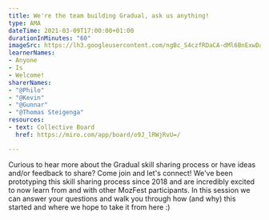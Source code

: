 ```yaml
---
title: We're the team building Gradual, ask us anything!
type: AMA
dateTime: 2021-03-09T17:00:00+01:00
durationInMinutes: "60"
imageSrc: https://lh3.googleusercontent.com/ngBc_S4czfRDaCA-dMl6BnExwDaAYVNohVDdb6dk8QxBZgZxWT7vJcbar4BgYedrmQ0fjkRn-NZxC-DejtrESJ7tKLKljp6j-06oDpDE_uczIgsslE0mxUkwImgk15iLoRRT_hpiKA=w2400
learnerNames:
- Anyone
- Is
- Welcome!
sharerNames:
- "@Philo"
- "@Kevin"
- "@Gunnar"
- "@Thomas Steigenga"
resources:
- text: Collective Board
  href: https://miro.com/app/board/o9J_lRWjRvU=/

---
```

Curious to hear more about the Gradual skill sharing process or have ideas and/or feedback to share? Come join and let's connect! <!--more--> We've been prototyping this skill sharing process since 2018 and are incredibly excited to now learn from and with other MozFest participants. In this session we can answer your questions and walk you through how (and why) this started and where we hope to take it from here :)